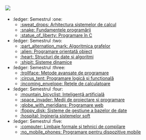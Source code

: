 # <a href="https://cs.ubbcluj.ro"><img src="https://www.yourtango.com/sites/default/files/styles/header_slider/public/image_blog/college-memes.jpg?itok=JoGNEOBS" /></a>
<ul>
  <li>:ledger: Semestrul :one:
    <ul>
      <li>
        <a href="https://github.com/mihai12p/ubb/tree/main/sem1/asc"> 
          :sweat_drops:  Arhitectura sistemelor de calcul
        </a>
      </li>
      <li>
        <a href="https://github.com/mihai12p/ubb/tree/main/sem1/fp"> 
          :snake:  Fundamentele programării
        </a>
      </li>
      <li>
        <a href="https://github.com/mihai12p/ubb/tree/main/sem1/c"> 
          :statue_of_liberty:  Programare în C
        </a>
      </li>
    </ul>
  </li>
  <li>:ledger: Semestrul :two:
    <ul>
      <li>
        <a href="https://github.com/mihai12p/ubb/tree/main/sem2/ag"> 
          :part_alternation_mark:  Algoritmica grafelor
        </a>
      </li>
      <li>
        <a href="https://github.com/mihai12p/ubb/tree/main/sem2/poo"> 
          :alien:  Programare orientată obiect
        </a>
      </li>
      <li>
        <a href="https://github.com/mihai12p/ubb/tree/main/sem2/sda"> 
          :heart:  Structuri de date și algoritmi
        </a>
      </li>
      <li>
        <a href="https://github.com/mihai12p/ubb/tree/main/sem2/sd"> 
          :shipit:  Sisteme dinamice
        </a>
      </li>
    </ul>
  </li>
  <li>:ledger: Semestrul :three:
    <ul>
      <li>
        <a href="https://github.com/mihai12p/ubb/tree/main/sem3/map">
          :trollface:  Metode avansate de programare
        </a>
      </li>
      <li>
        <a href="https://github.com/mihai12p/ubb/tree/main/sem3/plf">
          :circus_tent:  Programare logică și funcțională
        </a>
      </li>
      <li>
        <a href="https://github.com/mihai12p/ubb/tree/main/sem3/rc">
          :incoming_envelope:  Reţele de calculatoare
        </a>
      </li>
    </ul>
  </li>
  <li>:ledger: Semestrul :four:
    <ul>
      <li>
        <a href="https://github.com/mihai12p/ubb/tree/main/sem4/ia">
          :mountain_bicyclist:  Inteligență artificială
        </a>
      </li>
      <li>
        <a href="https://github.com/mihai12p/ubb/tree/main/sem4/mpp">
          :space_invader:  Medii de proiectare și programare
        </a>
      </li>
      <li>
        <a href="https://github.com/mihai12p/ubb/tree/main/sem4/pw">
          :globe_with_meridians:  Programare web
        </a>
      </li>
      <li>
        <a href="https://github.com/mihai12p/ubb/tree/main/sem4/sgbd">
          :floppy_disk:  Sisteme de gestiune a bazelor de date
        </a>
      </li>
      <li>
        <a href="https://github.com/mihai12p/ubb/tree/main/sem4/iss">
          :hospital:  Ingineria sistemelor soft
        </a>
      </li>
    </ul>
  </li>
  <li>:ledger: Semestrul :five:
    <ul>
      <li>
        <a href="https://github.com/mihai12p/ubb/tree/main/sem5/lftc">
          :computer:  Limbaje formale şi tehnici de compilare
        </a>
      </li>
      <li>
        <a href="https://github.com/mihai12p/ubb/tree/main/sem5/pdm">
          :no_mobile_phones:  Programare pentru dispozitive mobile
        </a>
      </li>
    </ul>
  </li>
</ul>
